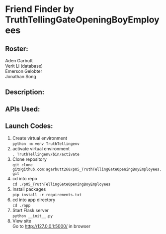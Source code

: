 # Friend Finder by TruthTellingGateOpeningBoyEmployees
## Roster:
Aden Garbutt  
Verit Li  (database)  
Emerson Gelobter  
Jonathan Song  
## Description:  
## APIs Used:  
## Launch Codes: 
1. Create virtual environment  
`python -m venv TruthTellingenv`  
1. activate virtual environment  
`. TruthTellingenv/bin/activate`  
1. Clone repository  
`git clone git@github.com:agarbutt268/p05_TruthTellingGateOpeningBoyEmployees.git`
1. cd into repo  
`cd ./p05_TruthTellingGateOpeningBoyEmployees`
1. Install packages  
`pip install -r requirements.txt`  
1. cd into app directory  
`cd ./app`
1. Start Flask server  
`python __init__.py`
1. View site  
Go to http://127.0.0.1:5000/ in browser 

